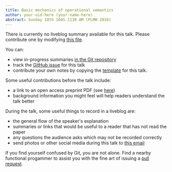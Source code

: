 ```yaml
---
title: Basic mechanics of operational semantics
author: your-uid-here (your-name-here)
abstract: Sunday 18th 1045-1130 AM (PLMW 2016)
---
```


There is currently no liveblog summary available for this talk. Please contribute one by modifying [this file](https://github.com/ocamllabs/icfp2016-blog/blob/master/PLMW/basic-mechanics-of-operational.md).

You can:
* view in-progress summaries [in the Git repository](https://github.com/ocamllabs/icfp2016-blog/tree/master/PLMW/basic-mechanics-of-operational/)
* track the [GitHub issue](https://github.com/ocamllabs/icfp2016-blog/issues/13) for this talk
* contribute your own notes by copying the [template](basic-mechanics-of-operational/template.md) for this talk.

Some useful contributions before the talk include:
* a link to an open access preprint PDF (see [here](https://github.com/gasche/icfp2016-papers))
* background information you might feel will help readers understand the talk better

During the talk, some useful things to record in a liveblog are:
* the general flow of the speaker's explanation
* summaries or links that would be useful to a reader that has not read the paper
* any questions the audience asks which may not be recorded correctly
* send photos or other social media during this talk to [this email](mailto:icfp16.photos@gmail.com?subject=PLMW:basic-mechanics-of-operational)

If you find yourself confused by Git, you are not alone. Find a nearby functional progammer
to assist you with the fine art of issuing a [pull request](https://help.github.com/articles/about-pull-requests/).

